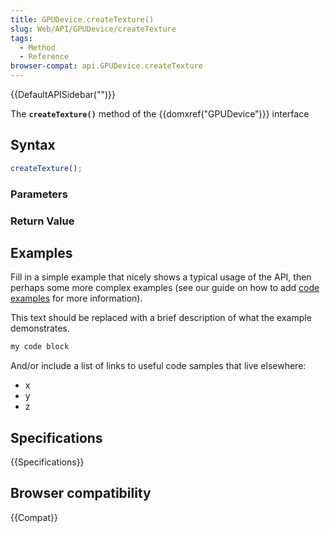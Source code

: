 ```yaml
---
title: GPUDevice.createTexture()
slug: Web/API/GPUDevice/createTexture
tags:
  - Method
  - Reference
browser-compat: api.GPUDevice.createTexture
---
```

{{DefaultAPISidebar("")}}

The **`createTexture()`** method of the {{domxref("GPUDevice")}} interface 

## Syntax

```js
createTexture();
```

### Parameters



### Return Value



## Examples

Fill in a simple example that nicely shows a typical usage of the API, then perhaps some more complex examples (see our guide on how to add [code examples](/en-US/docs/MDN/Contribute/Structures/Code_examples) for more information).

This text should be replaced with a brief description of what the example demonstrates.

```js
my code block
```

And/or include a list of links to useful code samples that live elsewhere:

*   x
*   y
*   z

## Specifications

{{Specifications}}

## Browser compatibility

{{Compat}}

